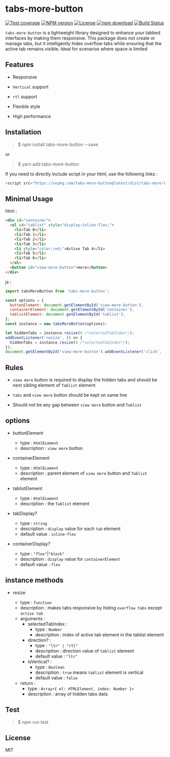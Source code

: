 # tabs-more-button

[![Test coverage](https://codecov.io/gh/dev-javascript/tabs-more-button/graph/badge.svg?token=GT1LU074L2)](https://codecov.io/gh/dev-javascript/tabs-more-button) [![NPM version](http://img.shields.io/npm/v/tabs-more-button.svg?style=flat-square)](http://npmjs.org/package/tabs-more-button) [![License](http://img.shields.io/npm/l/tabs-more-button.svg?style=flat-square)](LICENSE) [![npm download](https://img.shields.io/npm/dm/tabs-more-button.svg?style=flat-square)](https://npmjs.org/package/tabs-more-button) [![Build Status](https://travis-ci.org/ly-components/tabs-more-button.png)](https://travis-ci.org/ly-components/tabs-more-button)

`tabs-more-button` is a lightweight library designed to enhance your tabbed interfaces by making them responsive.​ This package does not create or manage tabs, but it intelligently hides overflow tabs while ensuring that the active tab remains visible. Ideal for scenarios where space is limited

## Features

- Responsive

- `Vertical` support

- `rtl` support

- Flexible style

- High performance

## Installation

> $ npm install tabs-more-button --save

or

> $ yarn add tabs-more-button

If you need to directly include script in your html, use the following links :

```js
<script src="https://unpkg.com/tabs-more-button@latest/dist/tabs-more-button.min.js"></script>
```

## Minimal Usage

html :

```html
<div id="container">
  <ul id="tablist" style="display:inline-flex;">
    <li>Tab 0</li>
    <li>Tab 1</li>
    <li>Tab 2</li>
    <li>Tab 3</li>
    <li style="color:red;">Active Tab 4</li>
    <li>Tab 5</li>
    <li>Tab 6</li>
  </ul>
  <button id="view-more-button">more</button>
</div>
```

js :

```js
import tabsMoreButton from 'tabs-more-button';

const options = {
  buttonElement: document.getElementById('view-more-button'),
  containerElement: document.getElementById('container'),
  tablistElement: document.getElementById('tablist'),
};
const instance = new tabsMoreButton(options);

let hiddenTabs = instance.resize(4 /*selectedTabIndex*/);
addEventListener('resize', () => {
  hiddenTabs = instance.resize(4 /*selectedTabIndex*/);
});
document.getElementById('view-more-button').addEventListener('click', () => console.table(hiddenTabs));
```

## Rules

- `view more` button is required to display the hidden tabs and should be next sibling element of `Tablist` element

- `tabs` and `view more` button should be kept on same line

- Should not be any gap between `view more` button and `Tablist`

## options

- buttonElement

  - type : `HtmlELement`
  - description : `view more` button

- containerElement

  - type : `HtmlELement`
  - description : parent element of `view more` button and `Tablist` element

- tablistElement

  - type : `HtmlELement`
  - description : the `Tablist` element

- tabDisplay?

  - type : `string`
  - description : `display` value for each `tab` element
  - default value : `inline-flex`

- containerDisplay?

  - type : `"flex"`|`"block"`
  - description : `display` value for `containerElement`
  - default value : `flex`

## instance methods

- resize

  - type : `function`
  - description : makes tabs responsive by hiding `overflow tabs` except `active tab`
  - arguments :
    - selectedTabIndex :
      - type : `Number`
      - description : index of active tab element in the tablist element
    - direction? :
      - type : `"ltr" | "rtl"`
      - description : direction value of `tablist` element
      - default value : `"ltr"`
    - isVertical? :
      - type : `Boolean`
      - description : `true` means `tablist` element is vertical
      - default value : `false`
  - return :
    - type : `Array<{ el: HTMLElement, index: Number }>`
    - description : array of hidden tabs data

## Test

> $ npm run test

## License

MIT
